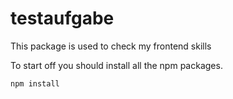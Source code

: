 # testaufgabe
This package is used to check my frontend skills


To start off you should install all the npm packages. 

```npm install```
